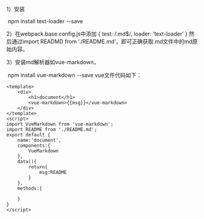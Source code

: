1）安装

​	npm install text-loader --save

2）在webpack.base.config.js中添加
	{
		test: /.md$/,
		loader: ‘text-loader’
	}
然后通过import READMD from ‘./README.md’，即可正确获取.md文件中的md原始内容。

3）安装md解析器如vue-markdown，

​	npm install vue-markdown --save
vue文件代码如下：

```vue
<template>
    <div>
        <h1>document</h1>
        <vue-markdown>{{msg}}</vue-markdown>
    </div>
</template>
<script>
import VueMarkdown from 'vue-markdown';
import README from './README.md';
export default {
    name:'document',
    components:{
        VueMarkdown
    },
    data(){
        return{
            msg:README
        }
    },
    methods:{

    }
}
</script>

```







